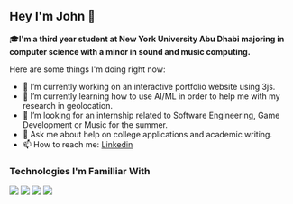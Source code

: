 ## Hey I'm John 👋
:mortar_board:**I'm a third year student at New York University Abu Dhabi majoring in computer science with a minor in sound and music computing.**

Here are some things I'm doing right now:

- 🔭 I’m currently working on an interactive portfolio website using 3js.
- 🌱 I’m currently learning how to use AI/ML in order to help me with my research in geolocation.
- 🤔 I’m looking for an internship related to Software Engineering, Game Development or Music for the summer. 
- 💬 Ask me about help on college applications and academic writing.
- 📫 How to reach me: [Linkedin](https://www.linkedin.com/in/john-yun-moe-a2b152230/)

### Technologies I'm Familliar With
<p>
  <img src="https://cdn.jsdelivr.net/gh/devicons/devicon@latest/icons/python/python-original.svg" />
   <img src="https://cdn.jsdelivr.net/gh/devicons/devicon@latest/icons/python/python-original.svg" />
   <img src="https://cdn.jsdelivr.net/gh/devicons/devicon@latest/icons/python/python-original.svg" />
   <img src="https://cdn.jsdelivr.net/gh/devicons/devicon@latest/icons/python/python-original.svg" />
</p>



